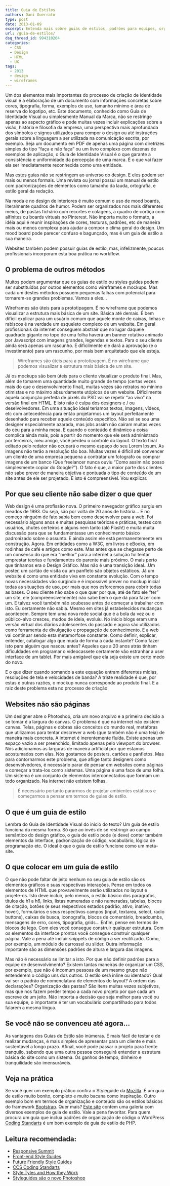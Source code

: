 ```yaml
---
title: Guia de Estilos
authors: Dani Guerrato
type: post
date: 2013-01-09
excerpt: Entenda mais sobre guias de estilos, padrões para equipes, organização de CSS e mais.
url: /guia-de-estilos/
dsq_thread_id: 994310264
categories:
  - CSS
  - Design
  - HTML
  - UX
tags:
  - 2013
  - design
  - wireframes
---
```


Um dos elementos mais importantes do processo de criação de identidade visual é a elaboração de um documento com informações concretas sobre cores, tipografia, forma, exemplos de uso, tamanho mínimo e área de reserva do logotipo, etc. Este documento, conhecido como Guia de Identidade Visual ou simplesmente Manual da Marca, não se restringe apenas ao aspecto gráfico e pode muitas vezes incluir explicações sobre a visão, história e filosofia da empresa, uma perspectiva mais aprofundada dos símbolos e signos utilizados para compor o design ou até instruções gerais sobre a linguagem a ser utilizada na comunicação escrita, por exemplo. Seja um documento em PDF de apenas uma página com diretrizes simples do tipo “faça e não faça” ou um livro complexo com dezenas de exemplos de aplicação, o Guia de Identidade Visual é o que garante a consistência e uniformidade da percepção de uma marca. É o que vai fazer ela ser imediatamente reconhecida como uma entidade.

Mas estes guias não se restringem ao universo do design. E eles podem ser mais ou menos formais. Uma revista ou jornal possui um manual de estilo com padronizações de elementos como tamanho da lauda, ortografia, e estilo geral da redação. 

Na moda e no design de interiores é muito comum o uso de mood boards, literalmente quadros de humor. Podem ser organizados nos mais diferentes meios, de pastas fichário com recortes e colagens, a quadro de cortiça com alfinites ou boards virtuais no Pinterest. Não importa muito o formato, a idéia aqui é reunir inspirações de cores, texturas, padrões, etc de maneira mais ou menos complexa para ajudar a compor o clima geral do design. Um mood board pode parecer confuso e bagunçado, mas é um guia de estilo a sua maneira.

Websites também podem possuir guias de estilo, mas, infelizmente, poucos profissionais incorporam esta boa prática no workflow. 

## O problema de outros métodos

Muitos podem argumentar que os guias de estilo ou styles guides podem ser substituídos por outros elementos como wireframes e mockups. Mas cada um destes métodos possuem pequenas falhas com potencial para tornarem-se grandes problemas. Vamos a eles&#8230;

Wireframes são úteis para a prototipagem. É no wireframe que podemos visualizar a estrutura mais básica de um site. Básica até demais. É bem difícil explicar para um usuário comum que aquele monte de caixas, linhas e rabiscos é na verdade um esqueleto complexo de um website. Em geral profissionais da internet conseguem abstrair que no lugar daquele quadrado gigante no topo de uma folha haverá um banner rotativo animado por Javascript com imagens grandes, legendas e textos. Para o seu cliente ainda será apenas um rascunho. E dificilmente ele dará a aprovação (e o investimento) para um rascunho, por mais bem arquitetado que ele esteja.

> Wireframes são úteis para a prototipagem. É no wireframe que podemos visualizar a estrutura mais básica de um site.

Já os mockups são bem úteis para o cliente visualizar o produto final. Mas, além de tomarem uma quantidade muito grande de tempo (certas vezes mais do que o desenvolvimento final), muitas vezes são retratos no mínimo otimistas e no máximo absurdamente utópicos de um website. Dificilmente aquela conjunção perfeita de pixels do PSD vai se repetir “ao vivo” na versão final em HTML. E isto não é culpa dos designers e / ou deselvolvedores. Em uma situação ideal teríamos textos, imagens, vídeos, etc com antecedência para então projetarmos um layout perfeitamente desenhado para receber aquele conteúdo especifico. Não sei se sou uma designer especialmente azarada, mas jobs assim não caíram muitas vezes do céu para a minha mesa. E quando o conteúdo é dinâmico a coisa complica ainda mais, pois a partir do momento que ele será administrado por terceiros, meu amigo, você perdeu o controle do layout. O texto final editado pelo redator não ocupará o mesmo espaço do seu Lorem Ipsum. As imagens não terão a resolução tão boa. Muitas vezes é difícil até convencer um cliente de uma empresa pequena a contratar um fotografo ou comprar imagens de um banco (Que freelancer nunca ouviu “Como assim não posso simplesmente copiar do Google?”). O fato é que, a maior parte dos clientes não sabe prever de maneira objetiva e pontuada o tipo de conteúdo de um site antes de ele ser projetado. E isto é compreensivel. Vou explicar.

## Por que seu cliente não sabe dizer o que quer

Web design é uma profissão nova. O primeiro navegador gráfico surgiu em meados de 1993. Ou seja, são por volta de 20 anos de história&#8230; E no começo ninguém de fato sabia bem como desenvolver para a web. Foi necessário alguns anos e muitas pesquisas teóricas e práticas, testes com usuários, chutes certeiros e alguns nem tanto (alô Flash!) e muita muita discussão para que se fundamentasse um conhecimento básico padronizado sobre o assunto. E ainda assim ele está permanentemente em construção. Agora. Em entidades como a W3C, em livros e eBooks, em rodinhas de café e artigos como este. Mas antes que se chegasse perto de um consenso do que era “melhor” para a internet a solução foi tentar emprestar teorias e fundamentos do parente mais próximo. O mais perto que tínhamos era o Design Gráfico. Mas não é uma transição ideal&#8230;Um poster, um cartão de visita ou um panfleto são objetos estáticos. Já um website é como uma entidade viva em constante evolução. Com o tempo novas necessidades vão surgindo e é impossível prever no mockup inicial todas as situações de uso, por mais que nos esforcemos para cobrir todas as bases. O seu cliente não sabe o que quer por que, até de fato ele “ter” um site, ele (compreensivelmente) não sabe bem o que dá para fazer com um. E talvez você também não soubesse antes de começar a trabalhar com isto. Eu certamente não sabia. Mesmo em sites já estabelecidos mudanças acontecem. Sempre tem uma nova rede social que é a bola da vez ou o público-alvo cresceu, mudou de ideia, evoluiu. No inicio blogs eram uma versão virtual dos diários adolescentes do passado e agora são utilizados como ferramenta de divulgação e propagação de conhecimento. E a web vai continuar sendo esta metamorfose constante. Como definir, explicar, entender, catalogar algo que muda de forma a cada instante? Como fazer isto para alguém que nasceu antes? Aqueles que a 20 anos atrás tinham dificuldades em programar o vídeocassete certamente vão estranhar a user interface de um tablet. Por mais amigável que ela seja existe um certo medo do novo. 

E o que dizer quando somando a este equação entram diferentes mídias, resoluções de tela e velocidades de banda? A triste realidade é que, por estas e outras razões, o mockup nunca corresponde ao produto final. E a raiz deste problema esta no processo de criação

## Websites não são páginas

Um designer abre o Photoshop, cria um novo arquivo e a primeira decisão a se tomar é a largura do canvas. O problema é que na internet não existem canvas. Telas, páginas e dobras são conceitos do mundo real, metáforas que utilizamos para tentar descrever a web (que também não é uma teia) de maneira mais concreta. A internet é inerentemente fluída. Existe apenas um espaço vazio a ser preenchido, limitado apenas pelo viewport do browser. Nós adicionamos as larguras de maneira artificial por que estamos acostumados com elas. Nós gostamos de posters, cartões e panfletos. Mas para contornarmos este problema, que aflige tanto designers como desenvolvedores, é necessário parar de pensar em websites como páginas e começar a trata-los como sistemas. Uma página é uma face de uma folha. Um sistema é um conjunto de elementos interconectados que formam um todo organizado. Na internet não existem folhas.

> É necessário portanto pararmos de projetar ambientes estáticos e começarmos a pensar em termos de guias de estilo. 

## O que é um guia de estilo

Lembra do Guia de Identidade Visual do inicio do texto? Um guia de estilo funciona da mesma forma. Só que ao invés de se restringir ao campo semântico do design gráfico, o guia de estilo pode (e deve) conter também elementos da interface, padronização de código, vocabulário, lógica de programação etc. O ideal é que o guia de estilo funcione como um meta-site. 

## O que colocar em um guia de estilo

O que não pode faltar de jeito nenhum no seu guia de estilo são os elementos gráficos e suas respectivas interações. Pense em todos os elementos de HTML que provavelmente serão utilizados no layout e projete-os. Isto deve incluir, pelo menos, o estilo básico dos parágrafos, títulos de h1 a h6, links, listas numeradas e não numeradas, tabelas, blocos de citação, botões (e seus respectivos estados padrão, ativo, inativo, hover), formulários e seus respectivos campos (input, textarea, select, radio buttons), caixas de busca, iconografia, blocos de comentário, breadcumbs, mensagens de erro, cores, tipografia, grids&#8230; Enfim, pense em termos de blocos de lego. Com eles você consegue construir qualquer estrutura. Com os elementos da interface prontos você consegue construir qualquer página. Vale a pena até incluir snippets de código a ser reutilizado. Como, por exemplo, um módulo de carrossel ou slider. Outra informação importante são as dimensões padrões de altura e largura das imagens.

Mas não é necessário se limitar a isto. Por que não definir padrões para a equipe de desenvolvimento? Existem tantas maneiras de organizar um CSS, por exemplo, que não é incomum pessoas de um mesmo grupo não entenderem o código uns dos outros. O estilo será inline ou identado? Qual vai ser o padrão de nomenclatura de elementos do layout? A ordem das declarações? Organização das pastas? São itens muitas vezes subjetivos, mas que nos fazem perder tempo a cada novo projeto por que cada um escreve de um jeito. Não importa a decisão que seja melhor para você ou sua equipe, o importante é ter um vocabulário compartilhado para todos falarem a mesma língua. 

## Se você não se convenceu até agora&#8230;

As vantagens dos Guias de Estilo são inúmeras. É mais fácil de testar e de realizar mudanças, é mais simples de apresentar para um cliente e mais sustentável a longo prazo. Afinal, você pode passar o projeto para frente tranquilo, sabendo que uma outra pessoa conseguirá entender a estrutura básica do site como um sistema. Os ganhos de tempo, dinheiro e tranquilidade são imensuráveis.

## Veja na prática

Se você quer um exemplo prático confira o Styleguide da [Mozilla][1]. É um guia de estilo muito bonito, completo e muito bacana como inspiração. Outro exemplo bom em termos de organização e conteúdo são os estilos básicos do framework [Bootstrap][2]. Quer mais? [Este site][3] contem uma galeria com diversos exemplos de guia de estilo. Vale a pena favoritar. Para quem procura um guia que inclua padrões de organização de código o WordPress [Coding Standarts][4] é um bom exemplo de guia de estilo de PHP. 

## Leitura recomendada:

  * [Responsive Summit][5]
  * [Front-end Style Guides][6]
  * [Future Friendly Style Guides][7]
  * [CCS Coding Standarts][8]
  * [Style Tyles and How they Work][9]
  * [Styleguides são o novo Photoshop][10]

 [1]: http://www.mozilla.org/en-US/styleguide
 [2]: http://twitter.github.com/bootstrap/base-css.html
 [3]: https://gimmebar.com/collection/4ecd439c2f0aaad734000022/front-end-styleguides
 [4]: http://codex.wordpress.org/WordPress_Coding_Standards
 [5]: http://maban.co.uk/65
 [6]: http://24ways.org/2011/front-end-style-guides/
 [7]: https://speakerdeck.com/lukebrooker/future-friendly-style-guides
 [8]: http://coffeepowered.co.uk/2010/01/css-coding-standards/
 [9]: http://www.alistapart.com/articles/style-tiles-and-how-they-work/
 [10]: http://arquiteturadeinformacao.com/2012/12/17/styleguides-sao-o-novo-photoshop/